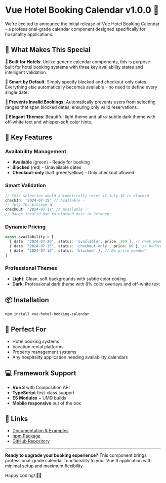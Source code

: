 # Vue Hotel Booking Calendar v1.0.0 🎉

We're excited to announce the initial release of Vue Hotel Booking Calendar - a professional-grade calendar component designed specifically for hospitality applications.

## 🌟 What Makes This Special

**🏨 Built for Hotels**: Unlike generic calendar components, this is purpose-built for hotel booking systems with three key availability states and intelligent validation.

**🧠 Smart by Default**: Simply specify blocked and checkout-only dates. Everything else automatically becomes available - no need to define every single date.

**🚫 Prevents Invalid Bookings**: Automatically prevents users from selecting ranges that span blocked dates, ensuring only valid reservations.

**🎨 Elegant Themes**: Beautiful light theme and ultra-subtle dark theme with off-white text and whisper-soft color hints.

## 🚀 Key Features

### Availability Management

- **Available** (green) - Ready for booking
- **Blocked** (red) - Unavailable dates
- **Checkout-only** (half green/yellow) - Only checkout allowed

### Smart Validation

```typescript
// This selection would automatically reset if July 16 is blocked
checkIn: '2024-07-15' // Available ✅
// July 16: blocked ❌
checkOut: '2024-07-17' // Available ✅
// Range invalid due to blocked date in between
```

### Dynamic Pricing

```typescript
const availability = [
  { date: '2024-07-20', status: 'available', price: 200 }, // Peak weekend
  { date: '2024-07-15', status: 'checkout-only', price: 89 }, // Reduced rate
  { date: '2024-07-16', status: 'blocked' }, // No price needed
]
```

### Professional Themes

- **Light**: Clean, soft backgrounds with subtle color coding
- **Dark**: Professional dark theme with 8% color overlays and off-white text

## 📦 Installation

```bash
npm install vue-hotel-booking-calendar
```

## 🎯 Perfect For

- Hotel booking systems
- Vacation rental platforms
- Property management systems
- Any hospitality application needing availability calendars

## 💻 Framework Support

- **Vue 3** with Composition API
- **TypeScript** first-class support
- **ES Modules** + UMD builds
- **Mobile responsive** out of the box

## 🔗 Links

- [Documentation & Examples](https://github.com/evion/vue-hotel-booking-calendar#readme)
- [npm Package](https://www.npmjs.com/package/vue-hotel-booking-calendar)
- [GitHub Repository](https://github.com/evion/vue-hotel-booking-calendar)

---

**Ready to upgrade your booking experience?** This component brings professional-grade calendar functionality to your Vue 3 application with minimal setup and maximum flexibility.

Happy coding! 🏨✨
